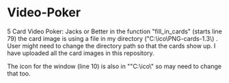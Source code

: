 # Video-Poker
5 Card Video Poker: Jacks or Better
in the function "fill_in_cards" (starts line 79) the card image is using a file in my directory ("C:\\ico\\PNG-cards-1.3\\) . User might need to change the directory path so that the cards show up. I have uploaded all the card images in this repository. 

The icon for the window (line 10) is also in ""C:\\ico\\" so may need to change that too. 
